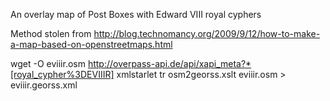An overlay map of Post Boxes with Edward VIII royal cyphers

Method stolen from http://blog.technomancy.org/2009/9/12/how-to-make-a-map-based-on-openstreetmaps.html

wget -O eviiir.osm http://overpass-api.de/api/xapi_meta?*[royal_cypher%3DEVIIIR]
xmlstarlet tr osm2georss.xslt eviiir.osm > eviiir.georss.xml
